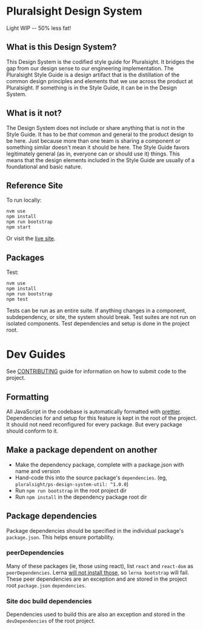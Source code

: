 # Pluralsight Design System

Light WIP -- 50% less fat!

## What is this Design System?

This Design System is the codified style guide for Pluralsight.  It bridges the gap from our design sense to our engineering implementation. The Pluralsight Style Guide is a design artifact that is the distillation of the common design principles and elements that we use across the product at Pluralsight.  If something is in the Style Guide, it can be in the Design System.

## What is it not?

The Design System does not include or share anything that is not in the Style Guide.  It has to be *that* common and general to the product design to be here.  Just because more than one team is sharing a component or something similar doesn't mean it should be here.  The Style Guide favors legitimately general (as in, everyone can or should use it) things.  This means that the design elements included in the Style Guide are usually of a foundational and basic nature.

## Reference Site

To run locally:

```
nvm use
npm install 
npm run bootstrap
npm start
```

Or visit the [live site](http://design-system.pluralsight.com).

## Packages

Test:

```
nvm use
npm install
npm run bootstrap
npm test
```

Tests can be run as an entire suite.  If anything changes in a component, subdependency, or site, the system should break.  Test suites are not run on isolated components.  Test dependencies and setup is done in the project root.

# Dev Guides

See [CONTRIBUTING](CONTRIBUTING.md) guide for information on how to submit code to the project.

## Formatting

All JavaScript in the codebase is automatically formatted with [prettier](https://github.com/prettier/prettier).  Dependencies for and setup for this feature is kept in the root of the project.  It should not need reconfigured for every package.  But every package should conform to it.

## Make a package dependent on another

- Make the dependency package, complete with a package.json with name and version
- Hand-code this into the source package's `dependencies`. (eg, `pluralsight/ps-design-system-util: ^1.0.0`)
- Run `npm run bootstrap` in the root project dir
- Run `npm install` in the dependency package root dir

## Package dependencies

Package dependencies should be specified in the individual package's `package.json`.  This helps ensure portability.  

### peerDependencies

Many of these packages (ie, those using react), list `react` and `react-dom` as `peerDependencies`. Lerna [will not install those](https://github.com/lerna/lerna/issues/160), so `lerna bootstrap` will fail.  These peer dependencies are an exception and are stored in the project root `package.json` `dependencies`.

### Site doc build dependencies

Dependencies used to build this are also an exception and stored in the `devDependencies` of the root project.
